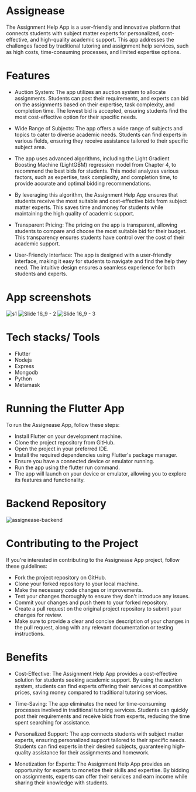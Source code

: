 # Assignease
The Assignment Help App is a user-friendly and innovative platform that connects students with subject matter experts for personalized, cost-effective, and high-quality academic support. This app addresses the challenges faced by traditional tutoring and assignment help services, such as high costs, time-consuming processes, and limited expertise options.

# Features
- Auction System: The app utilizes an auction system to allocate assignments. Students can post their requirements, and experts can bid on the assignments based on their expertise, task complexity, and completion time. The lowest bid is accepted, ensuring students find the most cost-effective option for their specific needs.

- Wide Range of Subjects: The app offers a wide range of subjects and topics to cater to diverse academic needs. Students can find experts in various fields, ensuring they receive assistance tailored to their specific subject area.
- The app uses advanced algorithms, including the Light Gradient Boosting Machine (LightGBM) regression model from Chapter 4, to recommend the best bids for students. This model analyzes various factors, such as expertise, task complexity, and completion time, to provide accurate and optimal bidding recommendations.

- By leveraging this algorithm, the Assignment Help App ensures that students receive the most suitable and cost-effective bids from subject matter experts. This saves time and money for students while maintaining the high quality of academic support.
- Transparent Pricing: The pricing on the app is transparent, allowing students to compare and choose the most suitable bid for their budget. This transparency ensures students have control over the cost of their academic support.

- User-Friendly Interface: The app is designed with a user-friendly interface, making it easy for students to navigate and find the help they need. The intuitive design ensures a seamless experience for both students and experts.

# App screenshots

![s1](https://github.com/adamsyy/assignease-frontendApp/assets/75473780/5cb4bb9a-8614-4781-b117-42291521e059)
![Slide 16_9 - 2](https://github.com/adamsyy/assignease-frontendApp/assets/75473780/844ee3af-f043-40dd-94ab-ff43ab01064f)
![Slide 16_9 - 3](https://github.com/adamsyy/assignease-frontendApp/assets/75473780/5e172a57-e5e7-44dc-af03-b518fcb326e2)

# Tech stacks/ Tools

- Flutter
- Nodejs
- Express
- Mongodb
- Python
- Metamask

# Running the Flutter App
To run the Assignease App, follow these steps:

- Install Flutter on your development machine.
- Clone the project repository from GitHub.
- Open the project in your preferred IDE.
- Install the required dependencies using Flutter's package manager.
- Ensure you have a connected device or emulator running.
- Run the app using the flutter run command.
- The app will launch on your device or emulator, allowing you to explore its features and functionality.

# Backend Repository
![assignease-backend](https://github.com/jaison080/assignease-backend)

# Contributing to the Project
If you're interested in contributing to the Assignease App project, follow these guidelines:

- Fork the project repository on GitHub.
- Clone your forked repository to your local machine.
- Make the necessary code changes or improvements.
- Test your changes thoroughly to ensure they don't introduce any issues.
- Commit your changes and push them to your forked repository.
- Create a pull request on the original project repository to submit your changes for review.
- Make sure to provide a clear and concise description of your changes in the pull request, along with any relevant documentation or testing instructions.

# Benefits
- Cost-Effective: The Assignment Help App provides a cost-effective solution for students seeking academic support. By using the auction system, students can find experts offering their services at competitive prices, saving money compared to traditional tutoring services.

- Time-Saving: The app eliminates the need for time-consuming processes involved in traditional tutoring services. Students can quickly post their requirements and receive bids from experts, reducing the time spent searching for assistance.

- Personalized Support: The app connects students with subject matter experts, ensuring personalized support tailored to their specific needs. Students can find experts in their desired subjects, guaranteeing high-quality assistance for their assignments and homework.

- Monetization for Experts: The Assignment Help App provides an opportunity for experts to monetize their skills and expertise. By bidding on assignments, experts can offer their services and earn income while sharing their knowledge with students.
